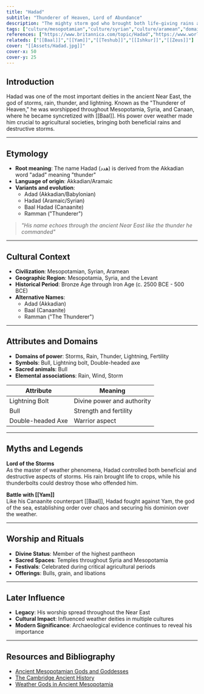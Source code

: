 ```yaml
---
title: "Hadad"
subtitle: "Thunderer of Heaven, Lord of Abundance"
description: "The mighty storm god who brought both life-giving rains and devastating tempests to the ancient Near East"
tags: ["culture/mesopotamian","culture/syrian","culture/aramean","domain/weather","domain/storm","domain/fertility","trait/male","trait/deity","trait/warrior","motif/A280"]
references: ["https://www.britannica.com/topic/Hadad","https://www.worldhistory.org/hadad/","https://www.ancient.eu/Hadad/"]
relateds: ["[[Baal]]","[[Yam]]","[[Teshub]]","[[Ishkur]]","[[Zeus]]"]
cover: "[[Assets/Hadad.jpg]]"
cover-x: 50
cover-y: 25
---
```

## Introduction
Hadad was one of the most important deities in the ancient Near East, the god of storms, rain, thunder, and lightning. Known as the "Thunderer of Heaven," he was worshipped throughout Mesopotamia, Syria, and Canaan, where he became syncretized with [[Baal]]. His power over weather made him crucial to agricultural societies, bringing both beneficial rains and destructive storms.

---

## Etymology

- **Root meaning**: The name Hadad (هدد) is derived from the Akkadian word "adad" meaning "thunder"
- **Language of origin**: Akkadian/Aramaic
- **Variants and evolution**: 
  - Adad (Akkadian/Babylonian)
  - Hadad (Aramaic/Syrian)
  - Baal Hadad (Canaanite)
  - Ramman ("Thunderer")

> _"His name echoes through the ancient Near East like the thunder he commanded"_

---

## Cultural Context

- **Civilization**: Mesopotamian, Syrian, Aramean
- **Geographic Region**: Mesopotamia, Syria, and the Levant
- **Historical Period**: Bronze Age through Iron Age (c. 2500 BCE - 500 BCE)
- **Alternative Names**:
  - Adad (Akkadian)
  - Baal (Canaanite)
  - Ramman ("The Thunderer")

---

## Attributes and Domains

- **Domains of power**: Storms, Rain, Thunder, Lightning, Fertility
- **Symbols**: Bull, Lightning bolt, Double-headed axe
- **Sacred animals**: Bull
- **Elemental associations**: Rain, Wind, Storm

| Attribute | Meaning |
|-----------|----------|
| Lightning Bolt | Divine power and authority |
| Bull | Strength and fertility |
| Double-headed Axe | Warrior aspect |

---

## Myths and Legends

**Lord of the Storms**  
As the master of weather phenomena, Hadad controlled both beneficial and destructive aspects of storms. His rain brought life to crops, while his thunderbolts could destroy those who offended him.

**Battle with [[Yam]]**  
Like his Canaanite counterpart [[Baal]], Hadad fought against Yam, the god of the sea, establishing order over chaos and securing his dominion over the weather.

---

## Worship and Rituals

- **Divine Status**: Member of the highest pantheon
- **Sacred Spaces**: Temples throughout Syria and Mesopotamia
- **Festivals**: Celebrated during critical agricultural periods
- **Offerings**: Bulls, grain, and libations

---

## Later Influence

- **Legacy**: His worship spread throughout the Near East
- **Cultural Impact**: Influenced weather deities in multiple cultures
- **Modern Significance**: Archaeological evidence continues to reveal his importance

---

## Resources and Bibliography

- [Ancient Mesopotamian Gods and Goddesses](https://oracc.museum.upenn.edu/amgg/)
- [The Cambridge Ancient History](https://www.cambridge.org/core/books/cambridge-ancient-history/)
- [Weather Gods in Ancient Mesopotamia](https://www.jstor.org/)
